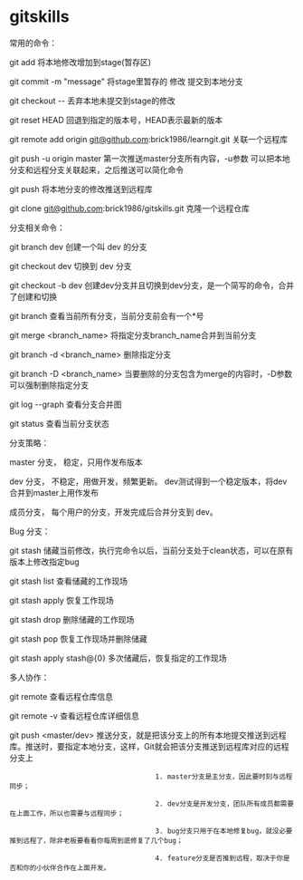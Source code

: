 # gitskills

常用的命令：

git add <filename>    将本地修改增加到stage(暂存区)

git commit -m "message"  将stage里暂存的 修改 提交到本地分支

git checkout -- <filename>   丢弃本地未提交到stage的修改

git reset HEAD <filename>  回退到指定的版本号，HEAD表示最新的版本

git remote add origin git@github.com:brick1986/learngit.git    关联一个远程库

git push -u origin master     第一次推送master分支所有内容，-u参数 可以把本地分支和远程分支关联起来，之后推送可以简化命令

git push <origin> <master>    将本地分支的修改推送到远程库

git clone git@github.com:brick1986/gitskills.git   克隆一个远程仓库


分支相关命令：

git branch dev     创建一个叫 dev 的分支

git checkout dev   切换到 dev 分支

git checkout -b dev   创建dev分支并且切换到dev分支，是一个简写的命令，合并了创建和切换

git branch		查看当前所有分支，当前分支前会有一个*号

git merge <branch_name>  将指定分支branch_name合并到当前分支

git branch -d <branch_name>  删除指定分支

git branch -D <branch_name>  当要删除的分支包含为merge的内容时，-D参数可以强制删除指定分支

git log --graph    查看分支合并图

git status      查看当前分支状态


分支策略：

master 分支， 稳定，只用作发布版本

dev 分支， 不稳定，用做开发，频繁更新。 dev测试得到一个稳定版本，将dev合并到master上用作发布

成员分支， 每个用户的分支，开发完成后合并分支到 dev。 


Bug 分支：

git stash    储藏当前修改，执行完命令以后，当前分支处于clean状态，可以在原有版本上修改指定bug

git stash list   查看储藏的工作现场

git stash apply  恢复工作现场

git stash drop   删除储藏的工作现场

git stash pop    恢复工作现场并删除储藏

git stash apply stash@{0}	 多次储藏后，恢复指定的工作现场


多人协作：

git remote	    查看远程仓库信息

git remote -v   查看远程仓库详细信息

git push <origin> <master/dev> 		推送分支，就是把该分支上的所有本地提交推送到远程库。推送时，要指定本地分支，这样，Git就会把该分支推送到远程库对应的远程分支上

										1. master分支是主分支，因此要时刻与远程同步；

										2. dev分支是开发分支，团队所有成员都需要在上面工作，所以也需要与远程同步；

										3. bug分支只用于在本地修复bug，就没必要推到远程了，除非老板要看看你每周到底修复了几个bug；

										4. feature分支是否推到远程，取决于你是否和你的小伙伴合作在上面开发。
										
										














